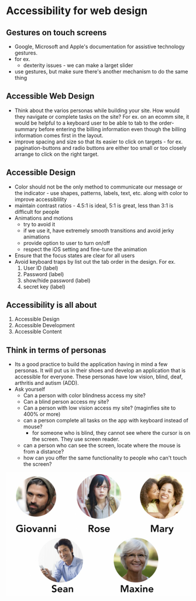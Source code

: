 # Accessibility for web design

## Gestures on touch screens
- Google, Microsoft and Apple's documentation for assistive technology gestures.
- for ex.
    - dexterity issues - we can make a larget slider
- use gestures, but make sure there's another mechanism to do the same thing

## Accessible Web Design
- Think about the varios personas while building your site.  How would they navigate or complete tasks on the site?  For ex. on an ecomm site, it would be helpful to a keyboard user to be able to tab to the order-summary before entering the billing information even though the billing information comes first in the layout.
- improve spacing and size so that its easier to click on targets - for ex. pagination-buttons and radio buttons are either too small or too closely arrange to click on the right target.

## Accessible Design
- Color should not be the only method to communicate our message or the indicator - use shapes, patterns, labels, text, etc. along with color to improve accessiblility
- maintain contrast ratios - 4.5:1 is ideal, 5:1 is great, less than 3:1 is difficult for people
- Animations and motions 
    - try to avoid it
    - if we use it, have extremely smooth transitions and avoid jerky animations
    - provide option to user to turn on/off
    - respect the iOS setting and fine-tune the animation
- Ensure that the focus states are clear for all users
- Avoid keyboard traps by list out the tab order in the design.  For ex.
    1. User ID (label)
    1. Password (label)
    1. show/hide password (label)
    1. secret key (label)

## Accessibility is all about
1. Accessible Design
1. Accessible Development
1. Accessible Content

## Think in terms of personas
- Its a good practice to build the application having in mind a few personas. It will put us in their shoes and develop an application that is accessible for everyone.  These personas have low vision, blind, deaf, arthritis and autism (ADD).
- Ask yourself
    - Can a person with color blindness access my site?
    - Can a blind person access my site?
    - Can a person with low vision access my site? (maginfies site to 400% or more)
    - can a person complete all tasks on the app with keyboard instead of mouse?
        - for someone who is blind, they cannot see where the cursor is on the screen.  They use screen reader.
    - can a person who can see the screen, locate where the mouse is from a distance?
    - how can you offer the same functionality to people who can't touch the screen?

![alt text](personas.png)
